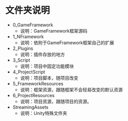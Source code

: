 # 文件夹说明
- 0_GameFramework  
    - 说明：GameFramework框架源码
- 1_NFramework  
    - 说明：依附于GameFramework框架自己的扩展
- 2_Plugins
    - 说明：插件存放的地方
- 3_Script
    - 说明：项目中固定功能模块
- 4_ProjectScript
    - 说明：项目脚本，随项目改变
- 5_FrameworkResources
    - 说明：框架资源，跟随框架不会轻易改变的默认资源
- 6_ProjectResources
    - 说明：项目资源，跟随项目的资源。
- StreamingAssets
    - 说明：Unity特殊文件夹
    